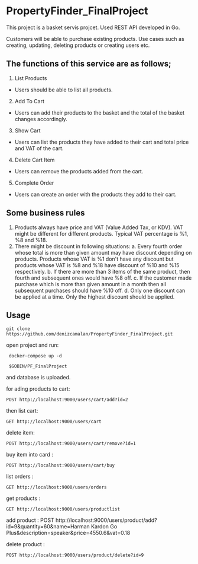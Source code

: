 # PropertyFinder_FinalProject

This project is a basket servis projcet. Used REST API developed in Go.

Customers will be able to purchase existing products. Use cases such as creating, updating, deleting products or creating users etc.

## The functions of this service are as follows;
1. List Products
- Users should be able to list all products.
2. Add To Cart
- Users can add their products to the basket and the total of the basket changes accordingly.
3. Show Cart
- Users can list the products they have added to their cart and total price and VAT of the cart.
4. Delete Cart Item
- Users can remove the products added from the cart.
5. Complete Order
- Users can create an order with the products they add to their cart.

## Some business rules
1. Products always have price and VAT (Value Added Tax, or KDV). VAT might be different for different products. Typical VAT percentage is %1, %8 and %18.
2. There might be discount in following situations:
a. Every fourth order whose total is more than given amount may have discount depending on products. Products whose VAT is %1 don't have any discount but products whose VAT is %8 and %18 have discount of %10 and %15 respectively.
b. If there are more than 3 items of the same product, then fourth and subsequent ones would have %8 off.
c. If the customer made purchase which is more than given amount in a month then all subsequent purchases should have %10 off.
d. Only one discount can be applied at a time. Only the highest discount should be applied.


## Usage 

    git clone https://github.com/denizcamalan/PropertyFinder_FinalProject.git

open project and run:

     docker-compose up -d

     $GOBIN/PF_FinalProject

and database is uploaded.

for ading products to cart:

    POST http://localhost:9000/users/cart/add?id=2

 then list cart:

    GET http://localhost:9000/users/cart

delete item:

    POST http://localhost:9000/users/cart/remove?id=1

buy item into card :

    POST http://localhost:9000/users/cart/buy

list orders :

    GET http://localhost:9000/users/orders

get products :

    GET http://localhost:9000/users/productlist

add product :
    POST http://localhost:9000/users/product/add?id=9&quantity=60&name=Harman Kardon Go Plus&description=speaker&price=4550.6&vat=0.18

delete product :

    POST http://localhost:9000/users/product/delete?id=9







